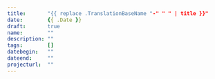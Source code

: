 ```yaml
---
title:       "{{ replace .TranslationBaseName "-" " " | title }}"
date:        {{ .Date }}
draft:       true
name:        ""
description: ""
tags:        []
datebegin:   ""
dateend:     ""
projecturl:  ""
---
```

